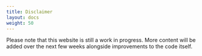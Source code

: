 ```yaml
---
title: Disclaimer
layout: docs
weight: 50
---
```


Please note that this website is still a work in progress. More content will be added over the next few weeks alongside improvements to the code itself.